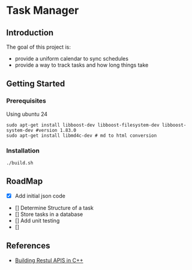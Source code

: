 # Task Manager

## Introduction

The goal of this project is:
- provide a uniform calendar to sync schedules
- provide a way to track tasks and how long things take

## Getting Started

### Prerequisites

Using ubuntu 24
```
sudo apt-get install libboost-dev libboost-filesystem-dev libboost-system-dev #version 1.83.0
sudo apt-get install libmd4c-dev # md to html conversion
```

### Installation
```
./build.sh
```

## RoadMap
- [x] Add initial json code
- [] Determine Structure of a task 
- [] Store tasks in a database
- [] Add unit testing
- []


## References

* [Building Restul APIS in C++](https://medium.com/@AlexanderObregon/building-restful-apis-with-c-4c8ac63fe8a7)